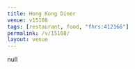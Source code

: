```yaml
---
title: Hong Kong Diner
venue: v15108
tags: [restaurant, food, "fhrs:412166"]
permalink: /v/15108/
layout: venue
---
```

null